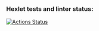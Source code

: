 ### Hexlet tests and linter status:
[![Actions Status](https://github.com/safbek/frontend-project-lvl3/workflows/hexlet-check/badge.svg)](https://github.com/safbek/frontend-project-lvl3/actions)